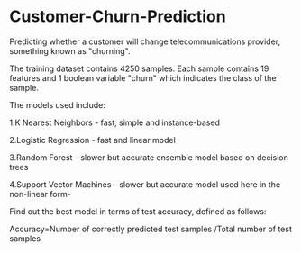 # Customer-Churn-Prediction
Predicting whether a customer will change telecommunications provider, something known as "churning".

The training dataset contains 4250 samples. Each sample contains 19 features and 1 boolean variable "churn" which indicates the class of the sample. 

The models used include:

1.K Nearest Neighbors - fast, simple and instance-based

2.Logistic Regression - fast and linear model

3.Random Forest - slower but accurate ensemble model based on decision trees

4.Support Vector Machines - slower but accurate model used here in the non-linear form-

Find out the best model in terms of test accuracy, defined as follows:

Accuracy=Number of correctly predicted test samples /Total number of test samples
